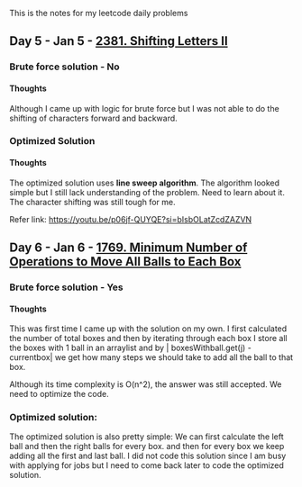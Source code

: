 This is the notes for my leetcode daily problems

## Day 5 - Jan 5 - [2381. Shifting Letters II](https://leetcode.com/problems/shifting-letters-ii/)

### Brute force solution - No
#### Thoughts
Although I came up with logic for brute force but I was not able to do the shifting of characters forward and backward. 

### Optimized Solution

#### Thoughts
The optimized solution uses **line sweep algorithm**. The algorithm looked simple but I still lack understanding of the problem. Need to learn about it. The character shifting was still tough for me.

Refer link: https://youtu.be/p06jf-QUYQE?si=bIsbOLatZcdZAZVN

## Day 6 - Jan 6 - [1769. Minimum Number of Operations to Move All Balls to Each Box](https://leetcode.com/problems/minimum-number-of-operations-to-move-all-balls-to-each-box/)

### Brute force solution - Yes

#### Thoughts
This was first time I came up with the solution on my own. I first calculated the number of total boxes and then by iterating through each box I store all the boxes with 1 ball in an arraylist and  by  | boxesWithball.get(j) - currentbox| we get how many steps we should take to add all the ball to that box.

Although its time complexity is O(n^2), the answer was still accepted. We need to optimize the code.

### Optimized solution:

The optimized solution is also pretty simple: We can first calculate the left ball and then the right balls for every box. and then for every box we keep adding all the first and last ball. I did not code this solution since I am busy with applying for jobs but I need to come back later to code the optimized solution. 
